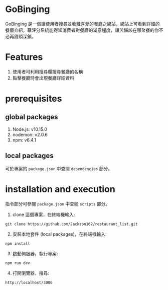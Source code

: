 GoBinging
===
GoBinging 是一個讓使用者搜尋並收藏喜愛的餐廳之網站，網站上可看到詳細的餐廳介紹，藉評分系統能得知消費者對餐廳的滿意程度，讓苦惱該在哪聚餐的你不必再眉頭深鎖。<br> 

Features
============
1. 使用者可利用搜尋欄搜尋餐廳的名稱
2. 點擊餐廳時會出現餐廳詳細資料

prerequisites
================

## global packages

1. Node.js: v10.15.0 
2. nodemon: v2.0.6
3. npm: v6.4.1

## local packages

可於專案的 `package.json` 中查閱 `dependencies` 部分。<br> 

installation and execution
=======

指令部分可參閱 `package.json` 中查閱 `scripts` 部分。<br> 

1. clone 這個專案，在終端機輸入:
```
git clone https://github.com/Jackson162/restaurant_list.git
```

2.  安裝本地套件 (local packages)，在終端機輸入: 
```
npm install
```
3.  啟動伺服器，執行專案:
```
npm run dev
```
4.  打開瀏覽器，搜尋:
```
http://localhost/3000
```
